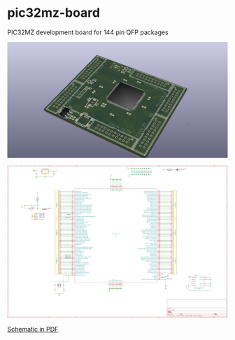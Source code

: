 pic32mz-board
=============

PIC32MZ development board for 144 pin QFP packages

![Top](docs/mz-top.png)

![Schematic](docs/mz-sch.png)

[Schematic in PDF](docs/mz.pdf)
